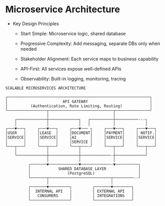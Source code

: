 # Microservice Architecture

- Key Design Principles

    - Start Simple: Microservice logic, shared database

    - Progressive Complexity: Add messaging, separate DBs only when needed

    - Stakeholder Alignment: Each service maps to business capability

    - API-First: All services expose well-defined APIs

    - Observability: Built-in logging, monitoring, tracing
```
SCALABLE MICROSERVICES ARCHITECTURE

┌──────────────────────────────────────────────────────────────┐
│                        API GATEWAY                           │
│          (Authentication, Rate Limiting, Routing)            │
└─────────────────┬────────────────────────────┬───────────────┘
                  │                            │
    ┌─────────────┼─────────────┐   ┌──────────┼──────────---┐
    │             │             │   │          │             │
┌───▼───┐     ┌───▼───┐     ┌───▼─── ┐     ┌───▼───┐     ┌───▼───┐
│USER   │     │LEASE  │     │DOCUMENT│     │PAYMENT│     │ NOTIF.│
│SERVICE│     │SERVICE│     │AI      │     │SERVICE│     │SERVICE│
│       │     │       │     │SERVICE │     │       │     │       │
└───┬───┘     └───┬───┘     └───┬───-┘     └───┬───┘     └───┬───┘
    │             │             │              │             │
    └─────────────┼─────────────┼─────────────-┼─────────────┘
                  │             │              │
          ┌───────▼─────────────▼─────────────-▼──────────┐
          │            SHARED DATABASE LAYER              │
          │                (PostgreSQL)                   │
          └───────┬───────────────────────────┬─────────--┘
                  │                           │
          ┌───────▼─────────┐         ┌───────▼────────┐
          │  INTERNAL API   │         │ EXTERNAL API   │
          │   CONSUMERS     │         │ INTEGRATIONS   │
          └─────────────────┘         └────────────────┘

```
